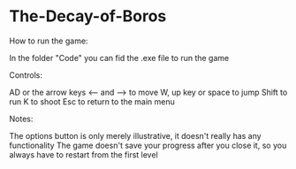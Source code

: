 # The-Decay-of-Boros

How to run the game:

In the folder "Code" you can fid the .exe file to run the game

Controls:

AD or the arrow keys <-- and --> to move
W, up key or space to jump
Shift to run
K to shoot
Esc to return to the main menu 

Notes:

The options button is only merely illustrative, it doesn't really has any functionality
The game doesn't save your progress after you close it, so you always have to restart from the first level
